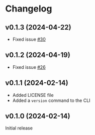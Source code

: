 # Changelog

## v0.1.3 (2024-04-22)

- Fixed issue [#30](https://github.com/srdtrk/go-codegen/issues/30)

## v0.1.2 (2024-04-19)

- Fixed issue [#26](https://github.com/srdtrk/go-codegen/issues/26)

## v0.1.1 (2024-02-14)

- Added LICENSE file
- Added a `version` command to the CLI

## v0.1.0 (2024-02-14)

Initial release
